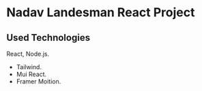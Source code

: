 # Nadav Landesman React Project

## Used Technologies

React, Node.js.

- Tailwind.
- Mui React.
- Framer Moition.

